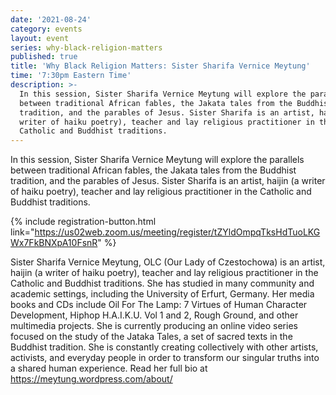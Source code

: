 ```yaml
---
date: '2021-08-24'
category: events
layout: event
series: why-black-religion-matters
published: true
title: 'Why Black Religion Matters: Sister Sharifa Vernice Meytung'
time: '7:30pm Eastern Time'
description: >-
  In this session, Sister Sharifa Vernice Meytung will explore the parallels
  between traditional African fables, the Jakata tales from the Buddhist
  tradition, and the parables of Jesus. Sister Sharifa is an artist, haijin (a
  writer of haiku poetry), teacher and lay religious practitioner in the
  Catholic and Buddhist traditions.
---
```

In this session, Sister Sharifa Vernice Meytung will explore the parallels between traditional African fables, the Jakata tales from the Buddhist tradition, and the parables of Jesus. Sister Sharifa is an artist, haijin (a writer of haiku poetry), teacher and lay religious practitioner in the Catholic and Buddhist traditions.

{% include registration-button.html link="https://us02web.zoom.us/meeting/register/tZYldOmpqTksHdTuoLKGWx7FkBNXpA10FsnR" %}

Sister Sharifa Vernice Meytung, OLC (Our Lady of Czestochowa) is an artist, haijin (a writer of haiku poetry), teacher and lay religious practitioner in the Catholic and Buddhist traditions. She has studied in many community and academic settings, including the University of Erfurt, Germany. Her media books and CDs include Oil For The Lamp: 7 Virtues of Human Character Development, Hiphop H.A.I.K.U. Vol 1 and 2, Rough Ground, and other multimedia projects. She is currently producing an online video series focused on the study of the Jataka Tales, a set of sacred texts in the Buddhist tradition. She is constantly creating collectively with other artists, activists, and everyday people in order to transform our singular truths into a shared human experience. Read her full bio at https://meytung.wordpress.com/about/